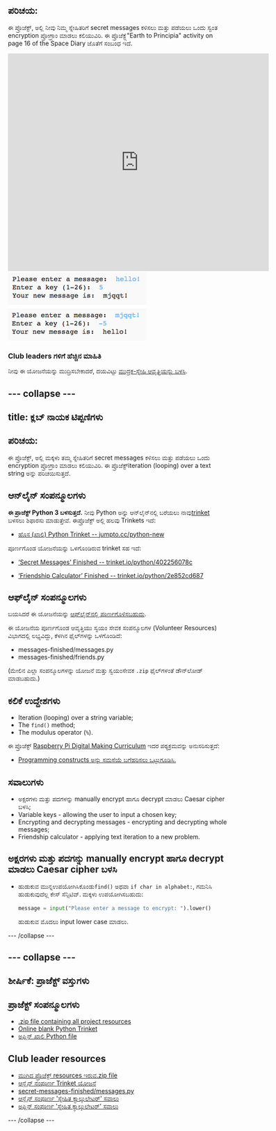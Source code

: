 ## ಪರಿಚಯ:

ಈ ಪ್ರೊಜೆಕ್ಟ್, ಅಲ್ಲಿ ನೀವು ನಿಮ್ಮ ಸ್ನೇಹಿತರಿಗೆ secret messages ಕಳಿಸಲು ಮತ್ತು ಪಡೆಯಲು ಒಂದು ಸ್ವಂತ encryption ಪ್ರೋಗ್ರಾಂ ಮಾಡಲು ಕಲಿಯುವಿರಿ. ಈ ಪ್ರೊಜೆಕ್ಟ್ಗೆ"Earth to Principia" activity on page 16 of the Space Diary ಜೊತೆಗೆ ಸಂಬಂಧ ಇದೆ.

<div class="trinket">
  <iframe src="https://trinket.io/embed/python/402256078c?outputOnly=true&start=result" width="600" height="500" frameborder="0" marginwidth="0" marginheight="0" allowfullscreen>
  </iframe>
  <img src="images/messages-finished.png">
</div>

### Club leaders ಗಳಿಗೆ ಹೆಚ್ಚಿನ ಮಾಹಿತಿ

ನೀವು ಈ ಯೋಜನೆಯನ್ನು ಮುದ್ರಿಸಬೇಕಾದರೆ, ದಯವಿಟ್ಟು [ಮುದ್ರಕ-ಸ್ನೇಹಿ ಆವೃತ್ತಿಯನ್ನು ಬಳಸಿ](https://projects.raspberrypi.org/en/projects/secret-messages/print).

## \--- collapse \---

## title: ಕ್ಲಬ್ ನಾಯಕ ಟಿಪ್ಪಣಿಗಳು

## ಪರಿಚಯ:

ಈ ಪ್ರೊಜೆಕ್ಟ್, ಅಲ್ಲಿ ಮಕ್ಕಳು ತಮ್ಮ ಸ್ನೇಹಿತರಿಗೆ secret messages ಕಳಿಸಲು ಮತ್ತು ಪಡೆಯಲು ಒಂದು encryption ಪ್ರೋಗ್ರಾಂ ಮಾಡಲು ಕಲಿಯುವಿರಿ. ಈ ಪ್ರೊಜೆಕ್ಟ್iteration (looping) over a text string ಅನ್ನು ಪರಿಚಯಿಸುತ್ತದೆ.

## ಆನ್‌ಲೈನ್ ಸಂಪನ್ಮೂಲಗಳು

**ಈ ಪ್ರಾಜೆಕ್ಟ್ Python 3 ಬಳಸುತ್ತದೆ.** ನೀವು Python ಅನ್ನು ಆನ್‌ಲೈನ್‌ನಲ್ಲಿ ಬರೆಯಲು ನಾವು[trinket](https://trinket.io/) ಬಳಸಲು ಶಿಫಾರಸು ಮಾಡುತ್ತೇವೆ. ಈಪ್ರೊಜೆಕ್ಟ್ ಅಲ್ಲಿ ಹಲವು Trinkets ಇದೆ:

* [ಹೊಸ (ಖಾಲಿ) Python Trinket -- jumpto.cc/python-new](http://jumpto.cc/python-new)

ಪೂರ್ಣಗೊಂಡ ಯೋಜನೆಯನ್ನು ಒಳಗೊಂಡಿರುವ trinket ಸಹ ಇದೆ:

* [‘Secret Messages’ Finished -- trinket.io/python/402256078c](https://trinket.io/python/402256078c)

* [‘Friendship Calculator’ Finished -- trinket.io/python/2e852cd687](https://trinket.io/python/2e852cd687)

## ಆಫ್‌ಲೈನ್ ಸಂಪನ್ಮೂಲಗಳು

ಬಯಸಿದರೆ ಈ ಯೋಜನೆಯನ್ನು [ಆಫ್‌ಲೈನ್‌ನಲ್ಲಿ ಪೂರ್ಣಗೊಳಿಸಬಹುದು](https://www.codeclubprojects.org/en-GB/resources/python-working-offline/).

ಈ ಯೋಜನೆಯ ಪೂರ್ಣಗೊಂಡ ಆವೃತ್ತಿಯು ಸ್ವಯಂ ಸೇವಕ ಸಂಪನ್ಮೂಲಗಳ (Volunteer Resources) ವಿಭಾಗದಲ್ಲಿ ಲಭ್ಯವಿದ್ದು, ಕೆಳಗಿನ ಫೈಲ್‌ಗಳನ್ನು ಒಳಗೊಂಡಿದೆ:

* messages-finished/messages.py
* messages-finished/friends.py

(ಮೇಲಿನ ಎಲ್ಲಾ ಸಂಪನ್ಮೂಲಗಳನ್ನು ಯೋಜನೆ ಮತ್ತು ಸ್ವಯಂಸೇವಕ `.zip` ಫೈಲ್‌ಗಳಂತೆ ಡೌನ್‌ಲೋಡ್ ಮಾಡಬಹುದು.)

## ಕಲಿಕೆ ಉದ್ದೇಶಗಳು

* Iteration (looping) over a string variable;
* The `find()` method;
* The modulus operator (`%`).

ಈ ಪ್ರೊಜೆಕ್ಟ್ [Raspberry Pi Digital Making Curriculum](http://rpf.io/curriculum) ಇದರ ಪಠ್ಯಕ್ರಮವನ್ನು ಅನುಸರಿಸುತ್ತದೆ:

* [Programming constructs ಅನ್ನು ಸಮಸೆಯೆ ಬಗೆಹರಿಸಲು ಒಟ್ಟುಗೂಡಿಸಿ.](https://www.raspberrypi.org/curriculum/programming/builder)

## ಸವಾಲುಗಳು

* ಅಕ್ಷರಗಳು ಮತ್ತು ಪದಗಳನ್ನು manually encrypt ಹಾಗೂ decrypt ಮಾಡಲು Caesar cipher ಬಳಸಿ;
* Variable keys - allowing the user to input a chosen key;
* Encrypting and decrypting messages - encrypting and decrypting whole messages;
* Friendship calculator - applying text iteration to a new problem.

## ಅಕ್ಷರಗಳು ಮತ್ತು ಪದಗನ್ನು manually encrypt ಹಾಗೂ decrypt ಮಾಡಲು Caesar cipher ಬಳಸಿ

* ಹುಡುಕುವ ಮುನ್ನಉಪಯೋಗಿಸಿಕೊಂಡು`find()` ಅಥವಾ `if char in alphabet:`, ಗಮನಿಸಿ ಹುಡುಕುವುದೆಲ್ಲ ಕೇಸ್ ಸೆನ್ಸಿಟಿವ್. ಮಕ್ಕಳು ಉಪಯೋಗಿಸಬಹುದು:
    
    ```python
    message = input("Please enter a message to encrypt: ").lower()
    ```
    
    ಹುಡುಕುವ ಮೊದಲು input lower case ಮಾಡಲು.

\--- /collapse \---

## \--- collapse \---

## ಶೀರ್ಷಿಕೆ: ಪ್ರಾಜೆಕ್ಟ್ ವಸ್ತುಗಳು

## ಪ್ರಾಜೆಕ್ಟ್ ಸಂಪನ್ಮೂಲಗಳು

* [.zip file containing all project resources](resources/secret-messages-project-resources.zip)
* [Online blank Python Trinket](http://jumpto.cc/python-new)
* [ಅಫ್ಲಿನ್ ಖಾಲಿ Python file](resources/new-new.py)

## Club leader resources

* [ಮುಗಿದ ಪ್ರೊಜೆಕ್ಟ್ resources ಇರುವ.zip file](resources/secret-messages-volunteer-resources.zip)
* [ಆನ್ಲೈನ್ ನಂಪೂರ್ಣ Trinket ಯೋಜನೆ](https://trinket.io/python/402256078c)
* [secret-messages-finished/messages.py](resources/secret-messages-finished-messages.py)
* [ಆನ್ಲೈನ್ ಸಂಪೂರ್ಣ 'ಸ್ನೇಹಿತ ಕ್ಯಾಲ್ಕುಲೇಟರ್' ಸವಾಲು](https://trinket.io/python/2e852cd687)
* [ಅಫ್ಲಿನ್ ಸಂಪೂರ್ಣ 'ಸ್ನೇಹಿತ ಕ್ಯಾಲ್ಕುಲೇಟರ್' ಸವಾಲು](resources/friendship-calculator-finished-friends.py)

\--- /collapse \---